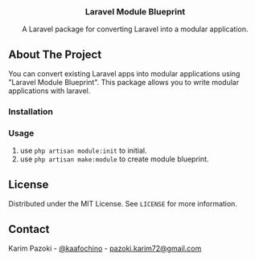 <div id="top"></div>



<!-- PROJECT LOGO -->
<br />
<div align="center">
  <h3 align="center">Laravel Module Blueprint</h3>

  <p align="center">
    A Laravel package for converting Laravel into a modular application.
  </p>
</div>

<!-- ABOUT THE PROJECT -->
## About The Project

You can convert existing Laravel apps into modular applications using "Laravel Module Blueprint". This package allows you to write modular applications with laravel.

<!-- GETTING STARTED -->
### Installation 


### Usage
 1. use `php artisan module:init` to initial.
 2. use `php artisan make:module` to create module blueprint.
<!-- LICENSE -->
## License

Distributed under the MIT License. See `LICENSE` for more information.

<!-- CONTACT -->
## Contact

Karim Pazoki - [@kaafochino](https://twitter.com/kaafochino) - pazoki.karim72@gmail.com
